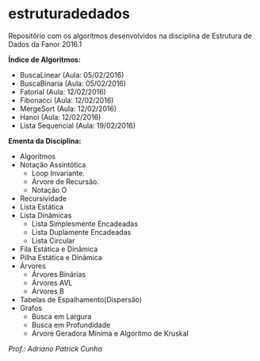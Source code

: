 # estruturadedados
Repositório com os algorítmos desenvolvidos na disciplina de Estrutura de Dados da Fanor 2016.1

<b>Índice de Algoritmos:</b></br>
 - BuscaLinear (Aula: 05/02/2016)
 - BuscaBinaria (Aula: 05/02/2016)
 - Fatorial (Aula: 12/02/2016)
 - Fibonacci (Aula: 12/02/2016)
 - MergeSort (Aula: 12/02/2016)
 - Hanoi (Aula: 12/02/2016)
 - Lista Sequencial (Aula: 19/02/2016)
 
<b>Ementa da Disciplina:</b></br>
  - Algoritmos
  - Notação Assintótica
    - Loop Invariante.
    - Árvore de Recursão.
    - Notação O
  - Recursividade
  - Lista Estática
  - Lista Dinâmicas
    - Lista Simplesmente Encadeadas
    - Lista Duplamente Encadeadas
    - Lista Circular
  - Fila Estática e Dinâmica
  - Pilha Estática e Dinâmica
  - Árvores
    - Árvores Binárias
    - Árvores AVL
    - Árvores B
  - Tabelas de Espalhamento(Dispersão)
  - Grafos
    - Busca em Largura
    - Busca em Profundidade
    - Árvore Geradora Mínima e Algoritmo de Kruskal

<i>Prof.: Adriano Patrick Cunha</i>
